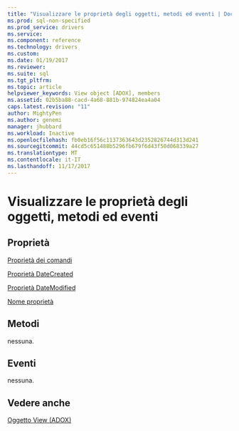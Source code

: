 ```yaml
---
title: "Visualizzare le proprietà degli oggetti, metodi ed eventi | Documenti Microsoft"
ms.prod: sql-non-specified
ms.prod_service: drivers
ms.service: 
ms.component: reference
ms.technology: drivers
ms.custom: 
ms.date: 01/19/2017
ms.reviewer: 
ms.suite: sql
ms.tgt_pltfrm: 
ms.topic: article
helpviewer_keywords: View object [ADOX], members
ms.assetid: 02b5ba88-cacd-4a68-881b-974824ea4a04
caps.latest.revision: "11"
author: MightyPen
ms.author: genemi
manager: jhubbard
ms.workload: Inactive
ms.openlocfilehash: fb0eb16f56c1137363643d2352826744d313d241
ms.sourcegitcommit: 44cd5c651488b5296fb679f6d43f50d068339a27
ms.translationtype: MT
ms.contentlocale: it-IT
ms.lasthandoff: 11/17/2017
---
```

# <a name="view-object-properties-methods-and-events"></a>Visualizzare le proprietà degli oggetti, metodi ed eventi
## <a name="properties"></a>Proprietà  
 [Proprietà dei comandi](../../../ado/reference/adox-api/command-property-adox.md)  
  
 [Proprietà DateCreated](../../../ado/reference/adox-api/datecreated-property-adox.md)  
  
 [Proprietà DateModified](../../../ado/reference/adox-api/datemodified-property-adox.md)  
  
 [Nome proprietà](../../../ado/reference/adox-api/name-property-adox.md)  
  
## <a name="methods"></a>Metodi  
 nessuna.  
  
## <a name="events"></a>Eventi  
 nessuna.  
  
## <a name="see-also"></a>Vedere anche  
 [Oggetto View (ADOX)](../../../ado/reference/adox-api/view-object-adox.md)
